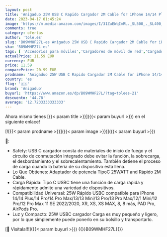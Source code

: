 ```yaml
---
layout: post
title: 'Anigaduo 25W USB C Rapido Cargador 2M Cable for iPhone 14/14 Plus/14 Pro/14 Pro Max/13/12/11/XS/XS MAX/XR/X  USBC Rápida Cabezal Carga Enchufe Pared Charger Adaptador Corrient'
date: 2023-04-17 01:45:24
image: 'https://m.media-amazon.com/images/I/31ZuEWqImRL._SL500_._SL400_.jpg'
comments: true
category: ofertas
author: 'tole.es'
slug: 'B09WMHF27L-es Anigaduo 25W USB C Rapido Cargador 2M Cable for iPhone...'
sku: 'B09WMHF27L-es'
tags: [ 'Accesorios para móviles','Cargadores de móvil de red','Cargadores para móviles','Comunicación móvil y accesorios','Electrónica','anigaduo','iphone','🇪🇸', ]
actualPrice: 11.59 EUR
currency: EUR
price: 11.59
comparePrice: 20.99 EUR
prodname: 'Anigaduo 25W USB C Rapido Cargador 2M Cable for iPhone 14/14 Plus/14 Pro/14 Pro Max/13/12/11/XS/XS MAX/XR/X  USBC Rápida Cabezal Carga Enchufe Pared Charger Adaptador Corrient'
country: 'es'
flag: '🇪🇸'
brand: 'Anigaduo'
buyurl: 'https://www.amazon.es/dp/B09WMHF27L/?tag=tolees-21'
descuento: '44.78'
average: '12.7233333333333'
---
```


Ahora mismo tienes [{{< param title >}}]({{< param buyurl >}}) en el siguiente enlace!

[![{{< param prodname >}}]({{< param image >}})]({{< param buyurl >}})

🔎:

- Safety: USB C cargador consta de materiales de inicio de fuego y el circuito de conmutación integrado debe evitar la función, la sobrecarga, el desbordamiento y el sobrecalentamiento. También detiene el proceso de carga cuando la batería de su dispositivo está llena.
- Lo Que Obtienes: Adaptador de potencia TipoC 25WATT and Rápido 2M Cable.
- Carga Rápida: Tipo C USBC tiene una función de carga rápida y rápidamente admite una variedad de dispositivos.
- Compatibilidad Universal: 25W Rápido USBC compatible para iPhone 14/14 Plus/14 Pro/14 Pro Max/13/13 Mini/13 Pro/13 Pro Max/12/1 Mini/12 Pro/12 Pro Max 11 SE 2022/2020, XR, XS, XS MAX, 8, 8 más, PAD Pro, AirPods Pro.
- Luz y Compacto: 25W USBC cargador Carga es muy pequeño y ligero, por lo que simplemente puede ponerlo en su bolsillo y transportarlo.

[🛒 Visítala!!!]({{< param buyurl >}})
{{<world>}}B09WMHF27L{{</world>}}
